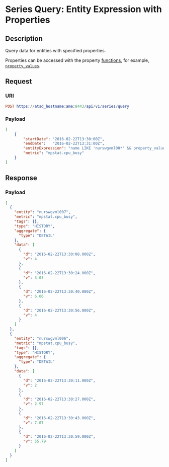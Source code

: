 # Series Query: Entity Expression with Properties

## Description

Query data for entities with specified properties.

Properties can be accessed with the property [functions](../filter-entity.md#supported-functions), for example,
[`property_values`](functions-entity-groups-expression.md#property_values).

## Request

### URI

```elm
POST https://atsd_hostname:ame:8443/api/v1/series/query
```

### Payload

```json
[
    {
        "startDate": "2016-02-22T13:30:00Z",
        "endDate":   "2016-02-22T13:31:00Z",
        "entityExpression": "name LIKE 'nurswgvml00*' && property_values('disk:mount_point=/sda1:fs_type').contains('ext4')",
        "metric": "mpstat.cpu_busy"
    }
]
```

## Response

### Payload

```json
[
  {
    "entity": "nurswgvml007",
    "metric": "mpstat.cpu_busy",
    "tags": {},
    "type": "HISTORY",
    "aggregate": {
      "type": "DETAIL"
    },
    "data": [
      {
        "d": "2016-02-22T13:30:08.000Z",
        "v": 4
      },
      {
        "d": "2016-02-22T13:30:24.000Z",
        "v": 3.03
      },
      {
        "d": "2016-02-22T13:30:40.000Z",
        "v": 6.06
      },
      {
        "d": "2016-02-22T13:30:56.000Z",
        "v": 4
      }
    ]
  },
  {
    "entity": "nurswgvml006",
    "metric": "mpstat.cpu_busy",
    "tags": {},
    "type": "HISTORY",
    "aggregate": {
      "type": "DETAIL"
    },
    "data": [
      {
        "d": "2016-02-22T13:30:11.000Z",
        "v": 2
      },
      {
        "d": "2016-02-22T13:30:27.000Z",
        "v": 2.97
      },
      {
        "d": "2016-02-22T13:30:43.000Z",
        "v": 7.07
      },
      {
        "d": "2016-02-22T13:30:59.000Z",
        "v": 55.79
      }
    ]
  }
]


```
